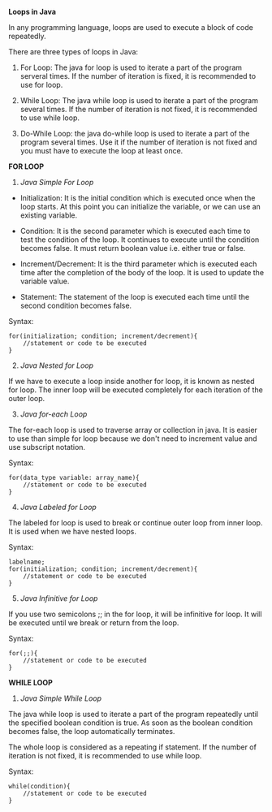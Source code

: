 **Loops in Java**

In any programming language, loops are used to execute a block of code repeatedly.

There are three types of loops in Java:

1. For Loop: The java for loop is used to iterate a part of the program serveral times. If the number of iteration is fixed, it is recommended to use for loop.

2. While Loop: The java while loop is used to iterate a part of the program several times. If the number of iteration is not fixed, it is recommended to use while loop.

3. Do-While Loop: the java do-while loop is used to iterate a part of the program several times. Use it if the number of iteration is not fixed and you must have to execute the loop at least once.

**FOR LOOP**

1. *Java Simple For Loop*

- Initialization: It is the initial condition which is executed once when the loop starts. At this point you can initialize the variable, or we can use an existing variable.

- Condition: It is the second parameter which is executed each time to test the condition of the loop. It continues to execute until the condition becomes false. It must return boolean value i.e. either true or false.

- Increment/Decrement: It is the third parameter which is executed each time after the completion of the body of the loop. It is used to update the variable value.

- Statement: The statement of the loop is executed each time until the second condition becomes false.

Syntax:
```
for(initialization; condition; increment/decrement){
    //statement or code to be executed
}
```

2. *Java Nested for Loop*

If we have to execute a loop inside another for loop, it is known as nested for loop. The inner loop will be executed completely for each iteration of the outer loop.

3. *Java for-each Loop*

The for-each loop is used to traverse array or collection in java. It is easier to use than simple for loop because we don't need to increment value and use subscript notation.

Syntax:
```
for(data_type variable: array_name){
    //statement or code to be executed
}
```

4. *Java Labeled for Loop*

The labeled for loop is used to break or continue outer loop from inner loop. It is used when we have nested loops.

Syntax:
```
labelname;
for(initialization; condition; increment/decrement){
    //statement or code to be executed
}
```

5. *Java Infinitive for Loop*

If you use two semicolons ;; in the for loop, it will be infinitive for loop. It will be executed until we break or return from the loop.

Syntax:
```
for(;;){
    //statement or code to be executed
}
```

**WHILE LOOP**

1. *Java Simple While Loop*

The java while loop is used to iterate a part of the program repeatedly until the specified boolean condition is true. As soon as the boolean condition becomes false, the loop automatically terminates.

The whole loop is considered as a repeating if statement. If the number of iteration is not fixed, it is recommended to use while loop.

Syntax:
```
while(condition){
    //statement or code to be executed
}
```
